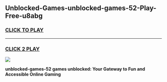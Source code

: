 
## Unblocked-Games-unblocked-games-52-Play-Free-u8abg
<h3>
<a href="https://premium76.site?title=unblocked-games-52&ref=21A">CLICK TO PLAY</a></h3>
<hr>

<h3>
<a href="https://premium76.site?title=unblocked-games-52&ref=21A">CLICK 2 PLAY</a>
  
</h3>

<a href="https://premium76.site?title=unblocked-games-52&ref=21A"><img src="https://clearcache.store/games.png"></a>


**unblocked-games-52 games unblocked: Your Gateway to Fun and Accessible Online Gaming**
